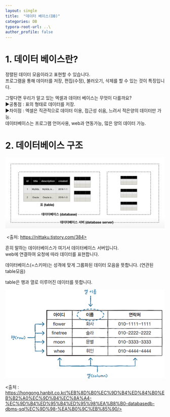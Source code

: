 ```yaml
---
layout: single
title:  "데이터 베이스(DB)"
categories: DB
typora-root-url: ..\
author_profile: false
---
```




# 1. 데이터 베이스란?

정렬된 데이터 모음이라고 표현할 수 있습니다.  
프로그램을 통해 데이터를 저장, 편집(수정), 불러오기, 삭제를 할 수 있는 것이 특징입니다.

그렇다면 우리가 알고 있는 엑셀과 데이터 베이스는 무엇이 다를까요?  
▶공통점 : 표의 형태로 데이터를 저장.  
▶차이점 : 엑셀은 직관적으로 데이터 이용, 접근성 쉬움, 느려서 적은양의 데이터만 가능.  
		    데이터베이스는 프로그램 언어사용, web과 연동가능, 많은 양의 데이터 가능.



# 2. 데이터베이스 구조



![image](/images/2024-04-26-first/image.png)

​										<출처: https://nittaku.tistory.com/384>	



흔히 말하는 데이터베이스가 여기서 데이터베이스 서버입니다.  
web에 연결하여 요청에 따라 데이터를 표현합니다.

데이터베이스(=스키마)는 성격에 맞게 그룹화된 데이터 모음을 뜻합니다. (연관된 table모음)

table은 행과 열로 이루어진 데이터를 뜻합니다.



![sql_table](/images/2024-04-26-first/sql_table.png)

<출처 : https://hongong.hanbit.co.kr/%EB%8D%B0%EC%9D%B4%ED%84%B0%EB%B2%A0%EC%9D%B4%EC%8A%A4-%EC%9D%B4%ED%95%B4%ED%95%98%EA%B8%B0-databasedb-dbms-sql%EC%9D%98-%EA%B0%9C%EB%85%90/>



